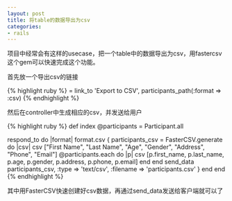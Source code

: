 ```yaml
---
layout: post
title: 将table的数据导出为csv
categories:
- rails
---
```

项目中经常会有这样的usecase，把一个table中的数据导出为csv，用fastercsv这个gem可以快速完成这个功能。

首先放一个导出csv的链接

{% highlight ruby %}
= link_to 'Export to CSV', participants_path(:format => :csv)
{% endhighlight %}

然后在controller中生成相应的csv，并发送给用户

{% highlight ruby %}
def index
  @participants = Participant.all

  respond_to do |format|
    format.csv {
      participants_csv = FasterCSV.generate do |csv|
        csv  ["First Name", "Last Name", "Age", "Gender", "Address", "Phone", "Email"]
        @participants.each do |p|
          csv  [p.first_name, p.last_name, p.age, p.gender, p.address, p.phone, p.email]
        end
      end
      send_data participants_csv, :type => 'text/csv', :filename => 'participants.csv'
    }
  end
end
{% endhighlight %}

其中用FasterCSV快速创建好csv数据，再通过send_data发送给客户端就可以了

